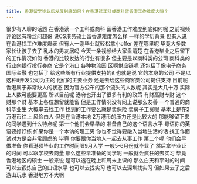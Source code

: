 ```yaml
---
title: 香港留学毕业后发展到底如何？在香港读工科或商科留香港工作难度大吗？
---
```

很少有人聊的话题
在香港读一个工科或商科
留香港工作难度到底如何呢
之前视频评论区有粉丝问超哥
说CS港务硕士留香港难度怎么样
一样的学历背景
但有人说在香港找工作难度爆表
但有人一刚毕业就轻松拿小offer
差在哪里呢
毕竟大多数家长让孩子去了
乳木的男友居吗
今天一条视频给大家盘清楚
在香港毕业之后留下的工作情况如何
香港的比较发达的行业有很多
但主要是以商科类的公司
商科类的行业向银行投行券商
它是个港口
各种物流园
区啊供应链呢
还包括了像电子商务
国际金融
也包括了
给这些所有行业提供支持的it
也就是说
它的本身的公司
不是以这种it开发公司为主的
他们的主要业务
还是去给这些商客类公司提供支持
目前呢香港属于非常缺人的状态
因为官方公布的那个流失的人数呢
其实是大几十万
实际上人数可能要更高
所以目前呢
港府也开出了很多有利的政策
有财高财专财
这个财那个财
基本上各位想留就能留
但是工作情况没有网上说那么友善
一个普通的商科毕业生
大概率去找工作
找到的工作要么就是卖保险
卖房子工资呢
基本上是在2万港币往上
风俭由人
但是在香港本地
2万港币的压力还是比较大的
那能够留下来的同学遇到什么特点呢
第一个他们会早早的
准备自己的这个语言水平
粤语你的英语要好好练
如果你是一个木讷的理工男
你也不觉得要融入当地生活的话
找工作面试对方是会非常顾虑的
毕竟
你要跟你当地人一起去从事工作
第二个呢
他们会早做准备
你看港硕毕业的工作时间限9月入学
一般5-6月份就毕业了
然后拿毕业证的时间
可以跟学校去商量
那么这些早准备的同学呢
一般就会疯狂的去实习
毕竟香港地区的硕士
一般来说
是可以选在晚上和周末上课的
那么白天和平时的时间
可以去锻炼自己的口语水平
也可以去找实习
也可以去深圳找实习
但如果去了之后游山玩水
香港地方不大啊
